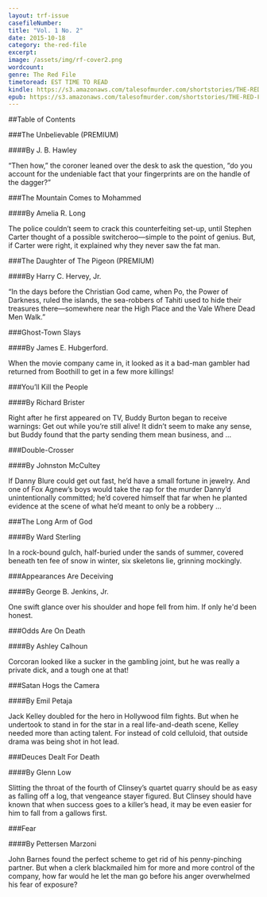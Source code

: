 ```yaml
---
layout: trf-issue
casefileNumber: 
title: "Vol. 1 No. 2"
date: 2015-10-18
category: the-red-file
excerpt: 
image: /assets/img/rf-cover2.png
wordcount: 
genre: The Red File
timetoread: EST TIME TO READ
kindle: https://s3.amazonaws.com/talesofmurder.com/shortstories/THE-RED-FILE-v1n2.mobi
epub: https://s3.amazonaws.com/talesofmurder.com/shortstories/THE-RED-FILE-v1n2.epub
--- 
```


##Table of Contents

###The Unbelievable (PREMIUM)

####By J. B. Hawley

“Then how,” the coroner leaned over the desk to ask the question, “do you account for the undeniable fact that your fingerprints are on the handle of the dagger?”

###The Mountain Comes to Mohammed

####By Amelia R. Long

The police couldn’t seem to crack this counterfeiting set-up, until Stephen Carter thought of a possible switcheroo—simple to the point of genius. But, if Carter were right, it explained why they never saw the fat man.

###The Daughter of The Pigeon (PREMIUM)

####By Harry C. Hervey, Jr.

“In the days before the Christian God came, when Po, the Power of Darkness, ruled the islands, the sea-robbers of Tahiti used to hide their treasures there—somewhere near the High Place and the Vale Where Dead Men Walk.”

###Ghost-Town Slays

####By James E. Hubgerford.

When the movie company came in, it looked as it a bad-man gambler had returned from Boothill to get in a few more killings!

###You’ll Kill the People

####By Richard Brister

Right after he first appeared on TV, Buddy Burton began to receive warnings: Get out while you’re still alive! It didn’t seem to make any sense, but Buddy found that the	party sending them mean business, and …

###Double-Crosser

####By Johnston McCultey

If Danny Blure could get out fast, he’d have a small fortune in jewelry. And one of Fox Agnew’s boys would take the rap for the murder Danny’d unintentionally committed; he’d covered himself that far when he planted evidence at the scene of what he’d meant to only be a robbery …

###The Long Arm of God

####By Ward Sterling

In a rock-bound gulch, half-buried under the sands of summer, covered beneath ten fee of snow in winter, six skeletons lie, grinning mockingly.

###Appearances Are Deceiving

####By George B. Jenkins, Jr.

One swift glance over his shoulder and hope fell from him. If only he'd been honest.

###Odds Are On Death

####By Ashley Calhoun

Corcoran looked like a sucker in the gambling joint, but he was really a private dick, and a tough one at that!

###Satan Hogs the Camera

####By Emil Petaja

Jack Kelley doubled for the hero in Hollywood film fights. But when he undertook to stand in for the star in a real life-and-death scene, Kelley needed more than acting talent. For instead of cold celluloid, that outside drama was being shot in hot lead.

###Deuces Dealt For Death

####By Glenn Low

Slitting the throat of the fourth of Clinsey’s quartet quarry should be as easy as falling off a log, that vengeance stayer figured. But Clinsey should have known that when success goes to a killer’s head, it may be even easier for him to fall from a gallows first.

###Fear

####By Pettersen Marzoni

John Barnes found the perfect scheme to get rid of his penny-pinching partner. But when a clerk blackmailed him for more and more control of the company, how far would he let the man go before his anger overwhelmed his fear of exposure?